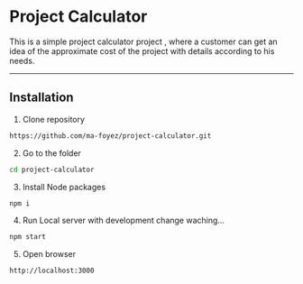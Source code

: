 # Project Calculator
This is a simple project calculator project , where a customer can get an idea of the approximate cost of the project with details according to his needs. 

---

## Installation

1. Clone repository

```bash
https://github.com/ma-foyez/project-calculator.git
```

2. Go to the folder

```bash
cd project-calculator
```

3. Install Node packages

```bash
npm i
```

4. Run Local server with development change waching...

```bash
npm start
```

5. Open browser

```bash
http://localhost:3000
```